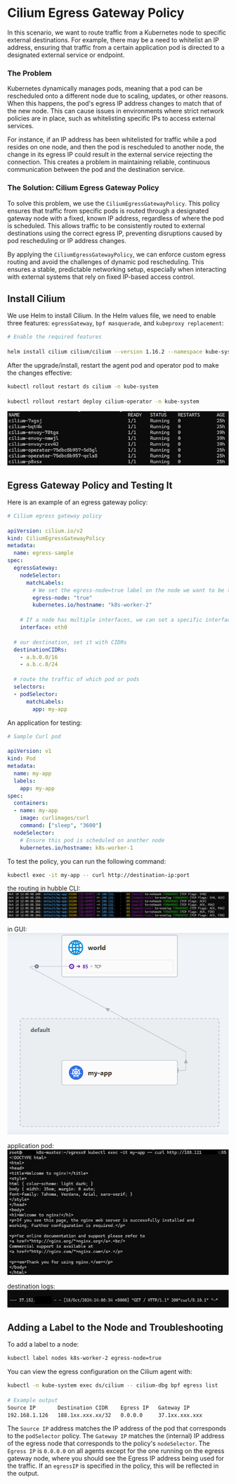 # Cilium Egress Gateway Policy

In this scenario, we want to route traffic from a Kubernetes node to specific external destinations. For example, there may be a need to whitelist an IP address, ensuring that traffic from a certain application pod is directed to a designated external service or endpoint.

### The Problem

Kubernetes dynamically manages pods, meaning that a pod can be rescheduled onto a different node due to scaling, updates, or other reasons. When this happens, the pod's egress IP address changes to match that of the new node. This can cause issues in environments where strict network policies are in place, such as whitelisting specific IPs to access external services.

For instance, if an IP address has been whitelisted for traffic while a pod resides on one node, and then the pod is rescheduled to another node, the change in its egress IP could result in the external service rejecting the connection. This creates a problem in maintaining reliable, continuous communication between the pod and the destination service.

### The Solution: Cilium Egress Gateway Policy

To solve this problem, we use the `CiliumEgressGatewayPolicy`. This policy ensures that traffic from specific pods is routed through a designated gateway node with a fixed, known IP address, regardless of where the pod is scheduled. This allows traffic to be consistently routed to external destinations using the correct egress IP, preventing disruptions caused by pod rescheduling or IP address changes.

By applying the `CiliumEgressGatewayPolicy`, we can enforce custom egress routing and avoid the challenges of dynamic pod rescheduling. This ensures a stable, predictable networking setup, especially when interacting with external systems that rely on fixed IP-based access control.

## Install Cilium

We use Helm to install Cilium. In the Helm values file, we need to enable three features: `egressGateway`, `bpf masquerade`, and `kubeproxy replacement`:

```bash
# Enable the required features

helm install cilium cilium/cilium --version 1.16.2 --namespace kube-system --set egressGateway.enabled=true --set bpf.masquerade=true --set kubeProxyReplacement=true
```

After the upgrade/install, restart the agent pod and operator pod to make the changes effective:

```bash
kubectl rollout restart ds cilium -n kube-system

kubectl rollout restart deploy cilium-operator -n kube-system
```

![Cilium pods](../img/Cilium-cilium_pods.jpg)

## Egress Gateway Policy and Testing It

Here is an example of an egress gateway policy:

```yaml
# Cilium egress gateway policy

apiVersion: cilium.io/v2
kind: CiliumEgressGatewayPolicy
metadata:
  name: egress-sample
spec:
  egressGateway:
    nodeSelector:
      matchLabels:
        # We set the egress-node=true label on the node we want to be the egress gateway
        egress-node: "true"
        kubernetes.io/hostname: "k8s-worker-2"

    # If a node has multiple interfaces, we can set a specific interface to route the traffic
    interface: eth0

  # our destination, set it with CIDRs
  destinationCIDRs:
    - a.b.0.0/16
    - a.b.c.0/24

  # route the traffic of which pod or pods 
  selectors:
  - podSelector:
      matchLabels:
        app: my-app
```

An application for testing:

```yaml
# Sample Curl pod

apiVersion: v1
kind: Pod
metadata:
  name: my-app
  labels:
    app: my-app
spec:
  containers:
  - name: my-app
    image: curlimages/curl
    command: ["sleep", "3600"]
  nodeSelector:
    # Ensure this pod is scheduled on another node
    kubernetes.io/hostname: k8s-worker-1
```

To test the policy, you can run the following command:

```bash
kubectl exec -it my-app -- curl http://destination-ip:port
```

the routing in hubble CLI:
![Hubble CLI](../img/Cilium-hubble_observe_CLI.jpg)

in GUI:
![hubble GUI](../img/Cilium-hubble_observe_GUI.jpg)

application pod:
![application](../img/Cilium-test_application_communicate.jpg)

destination logs:
![destination logs](../img/Cilium-curl_response.jpg)

## Adding a Label to the Node and Troubleshooting

To add a label to a node:

```bash
kubectl label nodes k8s-worker-2 egress-node=true
```

You can view the egress configuration on the Cilium agent with:

```bash
kubectl -n kube-system exec ds/cilium -- cilium-dbg bpf egress list

# Example output
Source IP       Destination CIDR    Egress IP   Gateway IP
192.168.1.126   188.1xx.xxx.xx/32   0.0.0.0     37.1xx.xxx.xxx
```

The `Source IP` address matches the IP address of the pod that corresponds to the `podSelector` policy.
The `Gateway IP` matches the (internal) IP address of the egress node that corresponds to the policy's `nodeSelector`.
The `Egress IP` is `0.0.0.0` on all agents except for the one running on the egress gateway node, where you should see the Egress IP address being used for the traffic. If an `egressIP` is specified in the policy, this will be reflected in the output.
